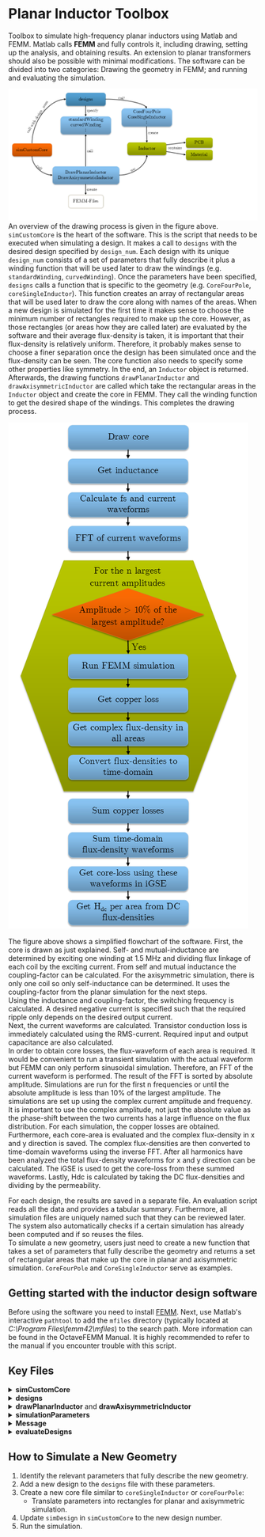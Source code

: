 # Planar Inductor Toolbox
Toolbox to simulate high-frequency planar inductors using Matlab and FEMM. Matlab calls **FEMM** and fully controls it, including drawing, setting up the analysis, and obtaining results. An extension to planar transformers should also be possible with minimal modifications. The software can be divided into two categories: Drawing the geometry in FEMM; and running and evaluating the simulation.

![Overview of the different parts of the simulation software responsible for the drawing phase.](figures/Simulation_Script_Draw.png)
An overview of the drawing process is given in the figure above. `simCustomCore` is the heart of the software. This is the script that needs to be executed when simulating a design. It makes a call to `designs` with the desired design specified by `design_num`. Each design with its unique `design_num` consists of a set of parameters that fully describe it plus a winding function that will be used later to draw the windings (e.g. `standardWinding`, `curvedWinding`). Once the parameters have been specified, `designs` calls a function that is specific to the geometry (e.g. `CoreFourPole`, `coreSingleInductor`). This function creates an array of rectangular areas that will be used later to draw the core along with names of the areas. 
When a new design is simulated for the first time it makes sense to choose the minimum number of rectangles required to make up the core. However, as those rectangles (or areas how they are called later) are evaluated by the software and their average flux-density is taken, it is important that their flux-density is relatively uniform. Therefore, it probably makes sense to choose a finer separation once the design has been simulated once and the flux-density can be seen. 
The core function also needs to specify some other properties like symmetry. In the end, an `Inductor` object is returned. Afterwards, the drawing functions `drawPlanarInductor` and `drawAxisymmetricInductor` are called which take the rectangular areas in the `Inductor` object and create the core in FEMM. They call the winding function to get the desired shape of the windings. This completes the drawing process.  


![Flowchart of the simulation script. The process is run twice, once for the planar simulation and once for the axisymmetric simulation.](figures/Simulation_Script_Evaluate.png)

The figure above shows a simplified flowchart of the software. First, the core is drawn as just explained. Self- and mutual-inductance are determined by exciting one winding at 1.5 MHz and dividing flux linkage of each coil by the exciting current. From self and mutual inductance the coupling-factor can be calculated.
For the axisymmetric simulation, there is only one coil so only self-inductance can be determined. It uses the coupling-factor from the planar simulation for the next steps.  
Using the inductance and coupling-factor, the switching frequency is calculated. A desired negative current is specified such that the required ripple only depends on the desired output current.  
Next, the current waveforms are calculated. Transistor conduction loss is immediately calculated using the RMS-current. Required input and output capacitance are also calculated.  
In order to obtain core losses, the flux-waveform of each area is required. It would be convenient to run a transient simulation with the actual waveform but FEMM can only perform sinusoidal simulation. Therefore, an FFT of the current waveform is performed. The result of the FFT is sorted by absolute amplitude. Simulations are run for the first n frequencies or until the absolute amplitude is less than 10% of the largest amplitude. The simulations are set up using the complex current amplitude and frequency. It is important to use the complex amplitude, not just the absolute value as the phase-shift between the two currents has a large influence on the flux distribution. For each simulation, the copper losses are obtained. Furthermore, each core-area is evaluated and the complex flux-density in x and y direction is saved. The complex flux-densities are then converted to time-domain waveforms using the inverse FFT. After all harmonics have been analyzed the total flux-density waveforms for x and y direction can be calculated. The iGSE is used to get the core-loss from these summed waveforms. Lastly, Hdc is calculated by taking the DC flux-densities and dividing by the permeability.  

For each design, the results are saved in a separate file. An evaluation script reads all the data and provides a tabular summary. Furthermore, all simulation files are uniquely named such that they can be reviewed later. The system also automatically checks if a certain simulation has already been computed and if so reuses the files.  
To simulate a new geometry, users just need to create a new function that takes a set of parameters that fully describe the geometry and returns a set of rectangular areas that make up the core in planar and axisymmetric simulation. `CoreFourPole` and `CoreSingleInductor` serve as examples.


## Getting started with the inductor design software
Before using the software you need to install [FEMM](https://www.femm.info/wiki/HomePage). Next, use Matlab's interactive `pathtool` to add the `mfiles` directory (typically located at *C:\Program Files\femm42\mfiles*) to the search path. More information can be found in the OctaveFEMM Manual. It is highly recommended to refer to the manual if you encounter trouble with this script.

## Key Files

<details>
<summary><strong>simCustomCore</strong></summary>
<p>Run this script to simulate a design.</p>
</details>

<details>
<summary><strong>designs</strong></summary>
<p>
All designs are specified here. A design is a fully parametrized core of a certain geometry. Each design, with its unique design number, consists of:
<ul>
<li>A set of parameters that fully describe it</li>
<li>A winding function that will be used later to draw the windings</li>
</ul>

Implemented winding functions:
<ul>
`standardWinding`
`standardWindingEdge`
`curvedWinding`
</ul>

Once parameters are specified, `designs` calls a geometry-specific function that:
<ul>
<li>Creates an array of rectangular areas for core drawing</li>
<li>Names the areas</li>
<li>Specifies properties like symmetry</li>
</ul>

Implemented core functions:
<ul>
`coreSingleInductor`
`coreFourPole`
</ul>

An <strong>Inductor</strong> object is returned.
</p>
</details>

<details>
<summary><strong>drawPlanarInductor</strong> and <strong>drawAxisymmetricInductor</strong></summary>
<p>These functions take an Inductor object and use it to create the design in FEMM.</p>
</details>

<details>
<summary><strong>simulationParameters</strong></summary>
<p>This file controls the behavior of `simCustomCore` and the FEMM solver, specifying parameters such as operating point and desired ripple.</p>
</details>

<details>
<summary><strong>Message</strong></summary>
<p>
To not only print to the console but also store output in a logfile, `simCustomCore` creates a `Message` object that prints to the console and saves to the logfile simultaneously.
</p>
</details>

<details>
<summary><strong>evaluateDesigns</strong></summary>
<p>
After simulating a few designs using `simCustomCore`, use this script to compare them.
</p>
</details>

## How to Simulate a New Geometry

1. Identify the relevant parameters that fully describe the new geometry.
2. Add a new design to the `designs` file with these parameters.
3. Create a new core file similar to `coreSingleInductor` or `coreFourPole`:
   - Translate parameters into rectangles for planar and axisymmetric simulation.
4. Update `simDesign` in `simCustomCore` to the new design number.
5. Run the simulation.